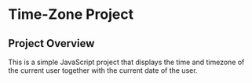 # Time-Zone Project
## Project Overview
This is a simple JavaScript project that displays the time and timezone of the current user together with the current date of the user.
